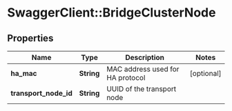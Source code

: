 # SwaggerClient::BridgeClusterNode

## Properties
Name | Type | Description | Notes
------------ | ------------- | ------------- | -------------
**ha_mac** | **String** | MAC address used for HA protocol | [optional] 
**transport_node_id** | **String** | UUID of the transport node | 


